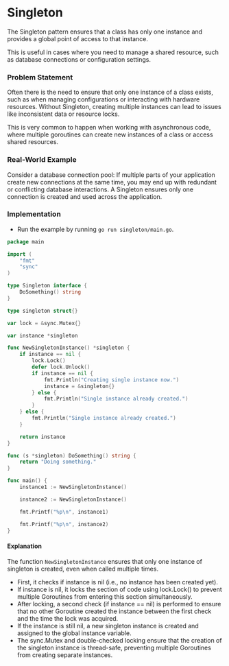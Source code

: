 # Singleton

The Singleton pattern ensures that a class has only one instance and provides a global point of access to that instance.

This is useful in cases where you need to manage a shared resource, such as database connections or configuration settings.

### Problem Statement

Often there is the need to ensure that only one instance of a class exists, such as when managing configurations or interacting with hardware resources. Without Singleton, creating multiple instances can lead to issues like inconsistent data or resource locks.

This is very common to happen when working with asynchronous code, where multiple goroutines can create new instances of a class or access shared resources.

### Real-World Example

Consider a database connection pool: If multiple parts of your application create new connections at the same time, you may end up with redundant or conflicting database interactions. A Singleton ensures only one connection is created and used across the application.

### Implementation

- Run the example by running `go run singleton/main.go`.

```go
package main

import (
	"fmt"
	"sync"
)

type Singleton interface {
	DoSomething() string
}

type singleton struct{}

var lock = &sync.Mutex{}

var instance *singleton

func NewSingletonInstance() *singleton {
	if instance == nil {
		lock.Lock()
		defer lock.Unlock()
		if instance == nil {
			fmt.Println("Creating single instance now.")
			instance = &singleton{}
		} else {
			fmt.Println("Single instance already created.")
		}
	} else {
		fmt.Println("Single instance already created.")
	}

	return instance
}

func (s *singleton) DoSomething() string {
	return "Doing something."
}

func main() {
	instance1 := NewSingletonInstance()

	instance2 := NewSingletonInstance()

	fmt.Printf("%p\n", instance1)

	fmt.Printf("%p\n", instance2)
}
```

#### Explanation

The function `NewSingletonInstance` ensures that only one instance of singleton is created, even when called multiple times.

- First, it checks if instance is nil (i.e., no instance has been created yet).
- If instance is nil, it locks the section of code using lock.Lock() to prevent multiple Goroutines from entering this section simultaneously.
- After locking, a second check (if instance == nil) is performed to ensure that no other Goroutine created the instance between the first check and the time the lock was acquired.
- If the instance is still nil, a new singleton instance is created and assigned to the global instance variable.
- The sync.Mutex and double-checked locking ensure that the creation of the singleton instance is thread-safe, preventing multiple Goroutines from creating separate instances.

